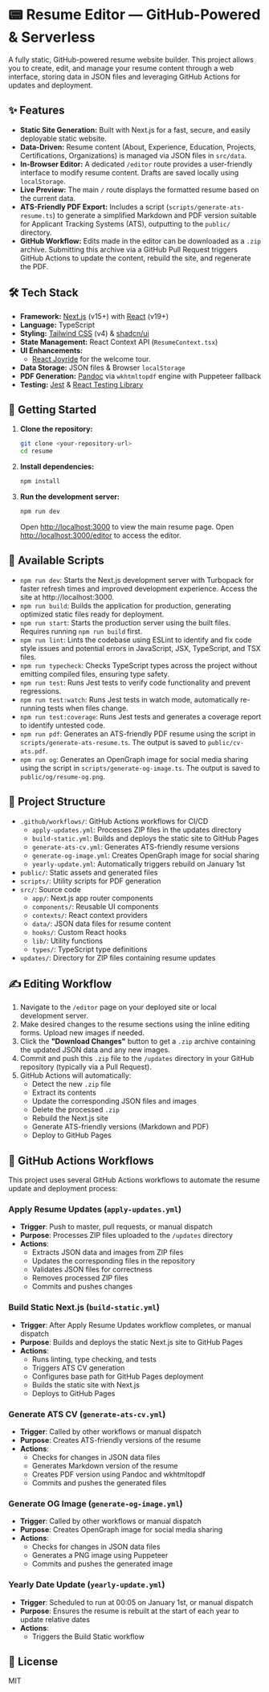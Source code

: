 # 📟 Resume Editor — GitHub-Powered & Serverless

A fully static, GitHub-powered resume website builder. This project allows you to create, edit, and manage your resume content through a web interface, storing data in JSON files and leveraging GitHub Actions for updates and deployment.

## ✨ Features

- **Static Site Generation:** Built with Next.js for a fast, secure, and easily deployable static website.
- **Data-Driven:** Resume content (About, Experience, Education, Projects, Certifications, Organizations) is managed via JSON files in `src/data`.
- **In-Browser Editor:** A dedicated `/editor` route provides a user-friendly interface to modify resume content. Drafts are saved locally using `localStorage`.
- **Live Preview:** The main `/` route displays the formatted resume based on the current data.
- **ATS-Friendly PDF Export:** Includes a script (`scripts/generate-ats-resume.ts`) to generate a simplified Markdown and PDF version suitable for Applicant Tracking Systems (ATS), outputting to the `public/` directory.
- **GitHub Workflow:** Edits made in the editor can be downloaded as a `.zip` archive. Submitting this archive via a GitHub Pull Request triggers GitHub Actions to update the content, rebuild the site, and regenerate the PDF.

## 🛠️ Tech Stack

- **Framework:** [Next.js](https://nextjs.org/) (v15+) with [React](https://reactjs.org/) (v19+)
- **Language:** TypeScript
- **Styling:** [Tailwind CSS](https://tailwindcss.com/) (v4) & [shadcn/ui](https://ui.shadcn.com/)
- **State Management:** React Context API (`ResumeContext.tsx`)
- **UI Enhancements:**
  - [React Joyride](https://docs.react-joyride.com/) for the welcome tour.
- **Data Storage:** JSON files & Browser `localStorage`
- **PDF Generation:** [Pandoc](https://pandoc.org/) via `wkhtmltopdf` engine with Puppeteer fallback
- **Testing:** [Jest](https://jestjs.io/) & [React Testing Library](https://testing-library.com/)

## 🚀 Getting Started

1.  **Clone the repository:**
    ```bash
    git clone <your-repository-url>
    cd resume
    ```
2.  **Install dependencies:**
    ```bash
    npm install
    ```
3.  **Run the development server:**
    ```bash
    npm run dev
    ```
    Open [http://localhost:3000](http://localhost:3000) to view the main resume page.
    Open [http://localhost:3000/editor](http://localhost:3000/editor) to access the editor.

## 📜 Available Scripts

- `npm run dev`: Starts the Next.js development server with Turbopack for faster refresh times and improved development experience. Access the site at http://localhost:3000.
- `npm run build`: Builds the application for production, generating optimized static files ready for deployment.
- `npm run start`: Starts the production server using the built files. Requires running `npm run build` first.
- `npm run lint`: Lints the codebase using ESLint to identify and fix code style issues and potential errors in JavaScript, JSX, TypeScript, and TSX files.
- `npm run typecheck`: Checks TypeScript types across the project without emitting compiled files, ensuring type safety.
- `npm run test`: Runs Jest tests to verify code functionality and prevent regressions.
- `npm run test:watch`: Runs Jest tests in watch mode, automatically re-running tests when files change.
- `npm run test:coverage`: Runs Jest tests and generates a coverage report to identify untested code.
- `npm run pdf`: Generates an ATS-friendly PDF resume using the script in `scripts/generate-ats-resume.ts`. The output is saved to `public/cv-ats.pdf`.
- `npm run og`: Generates an OpenGraph image for social media sharing using the script in `scripts/generate-og-image.ts`. The output is saved to `public/og/resume-og.png`.

## 📁 Project Structure

- `.github/workflows/`: GitHub Actions workflows for CI/CD
  - `apply-updates.yml`: Processes ZIP files in the updates directory
  - `build-static.yml`: Builds and deploys the static site to GitHub Pages
  - `generate-ats-cv.yml`: Generates ATS-friendly resume versions
  - `generate-og-image.yml`: Creates OpenGraph image for social sharing
  - `yearly-update.yml`: Automatically triggers rebuild on January 1st
- `public/`: Static assets and generated files
- `scripts/`: Utility scripts for PDF generation
- `src/`: Source code
  - `app/`: Next.js app router components
  - `components/`: Reusable UI components
  - `contexts/`: React context providers
  - `data/`: JSON data files for resume content
  - `hooks/`: Custom React hooks
  - `lib/`: Utility functions
  - `types/`: TypeScript type definitions
- `updates/`: Directory for ZIP files containing resume updates

## ✍️ Editing Workflow

1.  Navigate to the `/editor` page on your deployed site or local development server.
2.  Make desired changes to the resume sections using the inline editing forms. Upload new images if needed.
3.  Click the **"Download Changes"** button to get a `.zip` archive containing the updated JSON data and any new images.
4.  Commit and push this `.zip` file to the `/updates` directory in your GitHub repository (typically via a Pull Request).
5.  GitHub Actions will automatically:
    - Detect the new `.zip` file
    - Extract its contents
    - Update the corresponding JSON files and images
    - Delete the processed `.zip`
    - Rebuild the Next.js site
    - Generate ATS-friendly versions (Markdown and PDF)
    - Deploy to GitHub Pages

## 🤖 GitHub Actions Workflows

This project uses several GitHub Actions workflows to automate the resume update and deployment process:

### Apply Resume Updates (`apply-updates.yml`)

- **Trigger**: Push to master, pull requests, or manual dispatch
- **Purpose**: Processes ZIP files uploaded to the `/updates` directory
- **Actions**:
  - Extracts JSON data and images from ZIP files
  - Updates the corresponding files in the repository
  - Validates JSON files for correctness
  - Removes processed ZIP files
  - Commits and pushes changes

### Build Static Next.js (`build-static.yml`)

- **Trigger**: After Apply Resume Updates workflow completes, or manual dispatch
- **Purpose**: Builds and deploys the static Next.js site to GitHub Pages
- **Actions**:
  - Runs linting, type checking, and tests
  - Triggers ATS CV generation
  - Configures base path for GitHub Pages deployment
  - Builds the static site with Next.js
  - Deploys to GitHub Pages

### Generate ATS CV (`generate-ats-cv.yml`)

- **Trigger**: Called by other workflows or manual dispatch
- **Purpose**: Creates ATS-friendly versions of the resume
- **Actions**:
  - Checks for changes in JSON data files
  - Generates Markdown version of the resume
  - Creates PDF version using Pandoc and wkhtmltopdf
  - Commits and pushes the generated files

### Generate OG Image (`generate-og-image.yml`)

- **Trigger**: Called by other workflows or manual dispatch
- **Purpose**: Creates OpenGraph image for social media sharing
- **Actions**:
  - Checks for changes in JSON data files
  - Generates a PNG image using Puppeteer
  - Commits and pushes the generated image

### Yearly Date Update (`yearly-update.yml`)

- **Trigger**: Scheduled to run at 00:05 on January 1st, or manual dispatch
- **Purpose**: Ensures the resume is rebuilt at the start of each year to update relative dates
- **Actions**:
  - Triggers the Build Static workflow

## 📄 License

MIT
